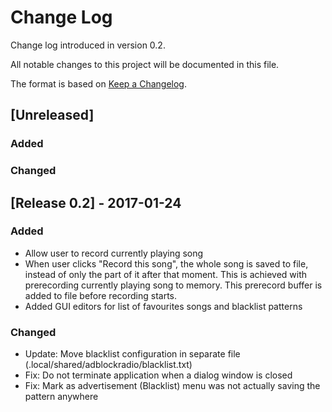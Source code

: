 # Change Log
Change log introduced in version 0.2.

All notable changes to this project will be documented in this file.

The format is based on [Keep a Changelog](http://keepachangelog.com/).

## [Unreleased] 
### Added


### Changed


## [Release 0.2] - 2017-01-24
### Added
- Allow user to record currently playing song
- When user clicks "Record this song", the whole song is saved to file, instead of only the part of it after that moment.
  This is achieved with prerecording currently playing song to memory. This prerecord buffer is added to file before recording starts.
- Added GUI editors for list of favourites songs and blacklist patterns

### Changed
- Update: Move blacklist configuration in separate file (.local/shared/adblockradio/blacklist.txt)
- Fix: Do not terminate application when a dialog window is closed
- Fix: Mark as advertisement (Blacklist) menu was not actually saving the pattern anywhere

[Release 0.1]: https://github.com/quasoft/adblockradio/tree/0.1